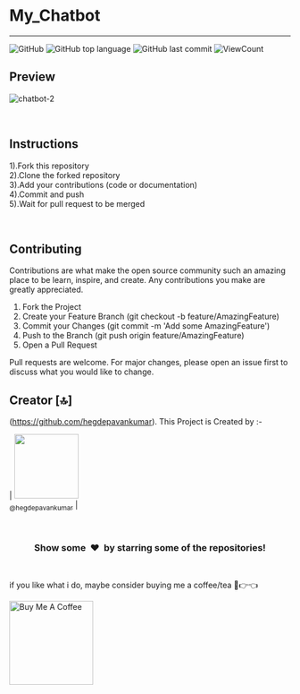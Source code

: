 # My_Chatbot

<hr>

![GitHub](https://img.shields.io/github/license/hegdepavankumar/Basic-Chatbot-using-HTML-CSS-and-JavaScript?style=flat)
![GitHub top language](https://img.shields.io/github/languages/top/hegdepavankumar/Basic-Chatbot-using-HTML-CSS-and-JavaScript?style=flat)
![GitHub last commit](https://img.shields.io/github/last-commit/hegdepavankumar/Basic-Chatbot-using-HTML-CSS-and-JavaScript?style=flat)
![ViewCount](https://views.whatilearened.today/views/github/hegdepavankumar/Basic-Chatbot-using-HTML-CSS-and-JavaScript.svg?cache=remove)


## Preview

![chatbot-2](https://github.com/hegdepavankumar/Basic-Chatbot-using-HTML-CSS-and-JavaScript/assets/85627085/54b7bff0-cd2a-43b6-b29f-2303874d1474)


<br>

## Instructions
1).Fork this repository <br>
2).Clone the forked repository  <br>
3).Add your contributions (code or documentation)  <br>
4).Commit and push  <br>
5).Wait for pull request to be merged  <br>


<br>

## Contributing
Contributions are what make the open source community such an amazing place to be learn, inspire, and create. Any contributions you make are greatly appreciated.

1. Fork the Project
2. Create your Feature Branch (git checkout -b feature/AmazingFeature)
3. Commit your Changes (git commit -m 'Add some AmazingFeature')
4. Push to the Branch (git push origin feature/AmazingFeature)
5. Open a Pull Request

Pull requests are welcome. For major changes, please open an issue first to discuss what you would like to change.


## Creator [🔝]

(https://github.com/hegdepavankumar). This Project is Created by :-

| [<img src="https://github.com/hegdepavankumar.png?size=115" width="115"><br><sub>@hegdepavankumar</sub>](https://github.com/hegdepavankumar) |


<br>
<h3 align="center">Show some &nbsp;❤️&nbsp; by starring some of the repositories!</h3>
<br>


 <!-- Support Me --> 

 
if you like what i do, maybe consider buying me a coffee/tea 🥺👉👈

<a href="https://www.buymeacoffee.com/hegdepavankumar" target="_blank"><img src="https://cdn.buymeacoffee.com/buttons/v2/default-red.png" alt="Buy Me A Coffee" width="150" ></a>
